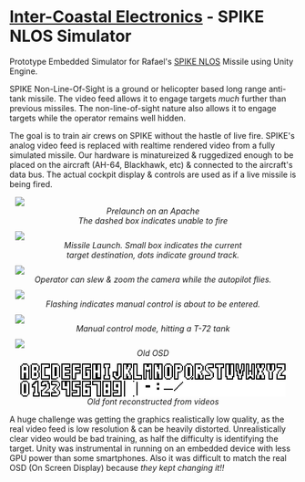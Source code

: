 <head>
	<style>
    .media_grid {
        display: flex;
        flex-wrap: wrap;
        justify-content: space-between;
        gap: 10px;
    }
    .media_grid > * {
        margin: auto;
        margin-top: 0;
        width: 485px;
    }
    .youtube {
        aspect-ratio: 16/9;
        width: 100%;
    }
    figure img {
        display: block;
    }
    figure figcaption {
        font-style: italic;
        text-align: center;
        vertical-align: top;
        text-wrap: balance;
    }
	</style>
</head>

# [Inter-Coastal Electronics](https://www.faac.com/inter-coastal/) - SPIKE NLOS Simulator
Prototype Embedded Simulator for Rafael's <a href="https://www.youtube.com/watch?v=r8xAqqZ_Z08" target="_blank">SPIKE NLOS</a> Missile using Unity Engine.

SPIKE Non-Line-Of-Sight is a ground or helicopter based long range anti-tank missile.
The video feed allows it to engage targets *much* further than previous missiles.
The non-line-of-sight nature also allows it to engage targets while the operator remains well hidden.

The goal is to train air crews on SPIKE without the hastle of live fire.
SPIKE's analog video feed is replaced with realtime rendered video from a fully simulated missile.
Our hardware is minatureized & ruggedized enough to be placed on the aircraft (AH-64, Blackhawk, etc) &
connected to the aircraft's data bus. The actual cockpit display & controls are used as if a live missile is being fired.

<div class="media_grid">
    <figure>
        <img src="content/SPIKE/Full Flight/1. prelaunch.gif">
        <figcaption>Prelaunch on an Apache<br>The dashed box indicates unable to fire</figcaption>
    </figure>
    <figure>
        <img src="content/SPIKE/Full Flight/2. launch.gif">
        <figcaption>Missile Launch. Small box indicates the current target destination, dots indicate ground track.</figcaption>
    </figure>
    <figure>
        <img src="content/SPIKE/Full Flight/3. spike midflight.gif">
        <figcaption>Operator can slew & zoom the camera while the autopilot flies.</figcaption>
    </figure>
    <figure>
        <img src="content/SPIKE/Full Flight/4. manual warning.gif">
        <figcaption>Flashing indicates manual control is about to be entered.</figcaption>
    </figure>
    <figure>
        <img src="content/SPIKE/Full Flight/5. terminal.gif">
        <figcaption>Manual control mode, hitting a T-72 tank</figcaption>
    </figure>
    <figure>
        <img src="content/SPIKE/old hud.gif">
        <figcaption>Old OSD</figcaption>
    </figure>
    <figure>
        <img src="content/SPIKE/SPIKE old font.png" style="width:466px; height:58px; image-rendering:pixelated; display:block; margin:auto; background-color:#808080">
        <figcaption>Old font reconstructed from videos</figcaption>
    </figure>
</div>

A huge challenge was getting the graphics realistically low quality, as the real video feed is low resolution & can be heavily distorted.
Unrealistically clear video would be bad training, as half the difficulty is identifying the target.
Unity was instrumental in running on an embedded device with less GPU power than some smartphones.
Also it was difficult to match the real OSD (On Screen Display) because *they kept changing it!!* 